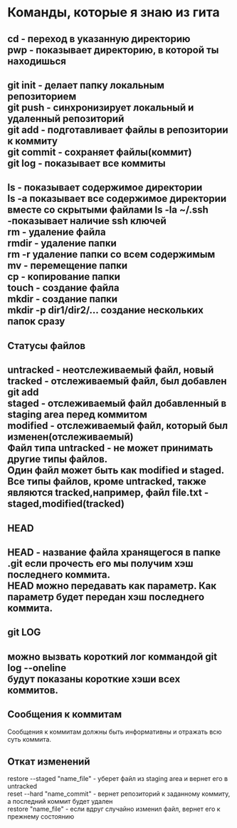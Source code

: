 # Команды, которые я знаю из гита
cd - переход в указанную директорию  
pwp - показывает директорию, в которой ты находишься  
---
git init - делает папку  локальным репозиторием  
git push - синхронизирует локальный и удаленный репозиторий  
git add - подготавливает файлы в репозитории к коммиту   
git commit - сохраняет файлы(коммит)  
git log - показывает все коммиты  
---
ls - показывает содержимое директории  
ls -a показывает все содержимое директории вместе со скрытыми файлами
ls -la ~/.ssh -показывает наличие ssh ключей  
rm - удаление файла  
rmdir - удаление папки  
rm -r удаление папки со всем содержимым  
mv - перемещение папки  
cp - копирование папки  
touch - создание файла  
mkdir - создание папки  
mkdir -p dir1/dir2/... создание нескольких папок сразу  
---
## Статусы файлов
untracked - неотслеживаемый файл, новый  
tracked - отслеживаемый файл, был добавлен git add  
staged - отслеживаемый файл добавленный в staging area перед коммитом  
modified - отслеживаемый файл, который был изменен(отслеживаемый)  
Файл типа untracked - не может принимать другие типы файлов.  
Один файл может быть как modified и staged.  
Все типы файлов, кроме untracked, также являются tracked,например, файл file.txt - staged,modified(tracked)  
---
## HEAD
HEAD - название файла хранящегося в папке .git если прочесть его мы получим хэш последнего коммита.  
HEAD можно передавать как параметр. Как параметр будет передан хэш последнего коммита.  
---
## git LOG
можно вызвать короткий лог коммандой git log --oneline  
будут показаны короткие хэши всех коммитов.  
---
## Сообщения к коммитам
Сообщения к коммитам должны быть информативны и отражать всю суть коммита.  
## Откат изменений
restore --staged "name_file" - уберет файл из staging area и вернет его в untracked  
reset --hard "name_commit" - вернет репозиторий к заданному коммиту, а последний коммит будет удален  
restore "name_file" - если вдруг случайно изменил файл, вернет его к прежнему состоянию  



